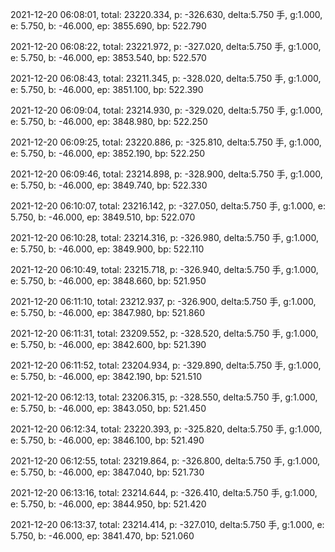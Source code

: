 2021-12-20 06:08:01, total: 23220.334, p: -326.630, delta:5.750 手, g:1.000, e: 5.750, b: -46.000, ep: 3855.690, bp: 522.790

2021-12-20 06:08:22, total: 23221.972, p: -327.020, delta:5.750 手, g:1.000, e: 5.750, b: -46.000, ep: 3853.540, bp: 522.570

2021-12-20 06:08:43, total: 23211.345, p: -328.020, delta:5.750 手, g:1.000, e: 5.750, b: -46.000, ep: 3851.100, bp: 522.390

2021-12-20 06:09:04, total: 23214.930, p: -329.020, delta:5.750 手, g:1.000, e: 5.750, b: -46.000, ep: 3848.980, bp: 522.250

2021-12-20 06:09:25, total: 23220.886, p: -325.810, delta:5.750 手, g:1.000, e: 5.750, b: -46.000, ep: 3852.190, bp: 522.250

2021-12-20 06:09:46, total: 23214.898, p: -328.900, delta:5.750 手, g:1.000, e: 5.750, b: -46.000, ep: 3849.740, bp: 522.330

2021-12-20 06:10:07, total: 23216.142, p: -327.050, delta:5.750 手, g:1.000, e: 5.750, b: -46.000, ep: 3849.510, bp: 522.070

2021-12-20 06:10:28, total: 23214.316, p: -326.980, delta:5.750 手, g:1.000, e: 5.750, b: -46.000, ep: 3849.900, bp: 522.110

2021-12-20 06:10:49, total: 23215.718, p: -326.940, delta:5.750 手, g:1.000, e: 5.750, b: -46.000, ep: 3848.660, bp: 521.950

2021-12-20 06:11:10, total: 23212.937, p: -326.900, delta:5.750 手, g:1.000, e: 5.750, b: -46.000, ep: 3847.980, bp: 521.860

2021-12-20 06:11:31, total: 23209.552, p: -328.520, delta:5.750 手, g:1.000, e: 5.750, b: -46.000, ep: 3842.600, bp: 521.390

2021-12-20 06:11:52, total: 23204.934, p: -329.890, delta:5.750 手, g:1.000, e: 5.750, b: -46.000, ep: 3842.190, bp: 521.510

2021-12-20 06:12:13, total: 23206.315, p: -328.550, delta:5.750 手, g:1.000, e: 5.750, b: -46.000, ep: 3843.050, bp: 521.450

2021-12-20 06:12:34, total: 23220.393, p: -325.820, delta:5.750 手, g:1.000, e: 5.750, b: -46.000, ep: 3846.100, bp: 521.490

2021-12-20 06:12:55, total: 23219.864, p: -326.800, delta:5.750 手, g:1.000, e: 5.750, b: -46.000, ep: 3847.040, bp: 521.730

2021-12-20 06:13:16, total: 23214.644, p: -326.410, delta:5.750 手, g:1.000, e: 5.750, b: -46.000, ep: 3844.950, bp: 521.420

2021-12-20 06:13:37, total: 23214.414, p: -327.010, delta:5.750 手, g:1.000, e: 5.750, b: -46.000, ep: 3841.470, bp: 521.060